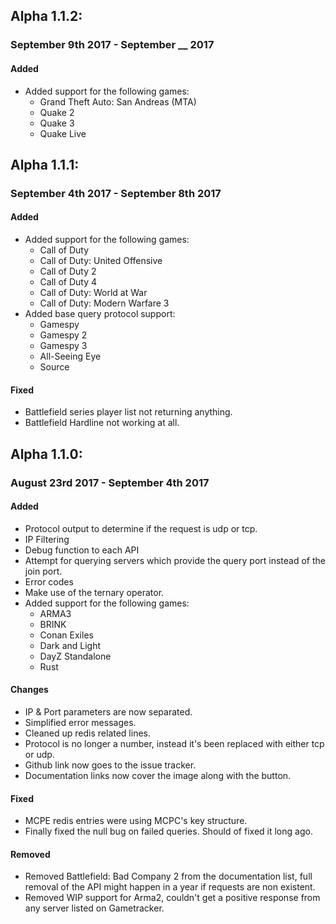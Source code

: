## Alpha 1.1.2:

### September 9th 2017 - September __ 2017

#### Added
- Added support for the following games:
  - Grand Theft Auto: San Andreas (MTA)
  - Quake 2
  - Quake 3
  - Quake Live

## Alpha 1.1.1:

### September 4th 2017 - September 8th 2017

#### Added
- Added support for the following games:
  - Call of Duty
  - Call of Duty: United Offensive
  - Call of Duty 2
  - Call of Duty 4
  - Call of Duty: World at War
  - Call of Duty: Modern Warfare 3
- Added base query protocol support:
  - Gamespy
  - Gamespy 2
  - Gamespy 3
  - All-Seeing Eye
  - Source

#### Fixed
- Battlefield series player list not returning anything.
- Battlefield Hardline not working at all.

## Alpha 1.1.0:

### August 23rd 2017 - September 4th 2017

#### Added
- Protocol output to determine if the request is udp or tcp.
- IP Filtering
- Debug function to each API
- Attempt for querying servers which provide the query port instead of the join port.
- Error codes
- Make use of the ternary operator.
- Added support for the following games:
  - ARMA3
  - BRINK
  - Conan Exiles
  - Dark and Light
  - DayZ Standalone
  - Rust

#### Changes
- IP & Port parameters are now separated.
- Simplified error messages.
- Cleaned up redis related lines.
- Protocol is no longer a number, instead it's been replaced with either tcp or udp.
- Github link now goes to the issue tracker.
- Documentation links now cover the image along with the button.

#### Fixed
- MCPE redis entries were using MCPC's key structure.
- Finally fixed the null bug on failed queries. Should of fixed it long ago.

#### Removed
- Removed Battlefield: Bad Company 2 from the documentation list, full removal of the API might happen in a year if requests are non existent.
- Removed WIP support for Arma2, couldn't get a positive response from any server listed on Gametracker.